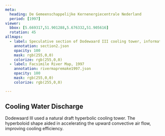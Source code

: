 ```yaml
---
meta:
  heading: De Gemeenschappelijke Kernenergiecentrale Nederland
  period: [1997]
viewer:
  bbox: [5.669317,51.901288,5.676332,51.905616]
  rotation: 45
allmaps:
  - label: Speculative section of Dodewaard III cooling tower, information brochure of GKN (2004), 2023. 297 x 105 mm, scale 1:2,000. The Berlage.
    annotation: section2.json
    opacity: 100
    mask: rgb(255,0,0)
    colorize: rgb(255,0,0)
  - label: Facsimile River Map, 1997
    annotation: rivermapremake1997.json
    opacity: 100
    mask: rgb(255,0,0)
    colorize: rgb(255,0,0)

---
```


## Cooling Water Discharge

Dodewaard III used a natural draft hyperbolic cooling tower. The hyperboloid shape aided in accelerating the upward convective air flow, improving cooling efficiency. 
